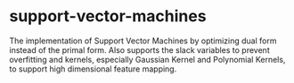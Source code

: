 # support-vector-machines
The implementation of Support Vector Machines by optimizing dual form instead of the primal form. Also supports the slack variables to prevent overfitting and kernels, especially Gaussian Kernel and Polynomial Kernels, to support high dimensional feature mapping. 
